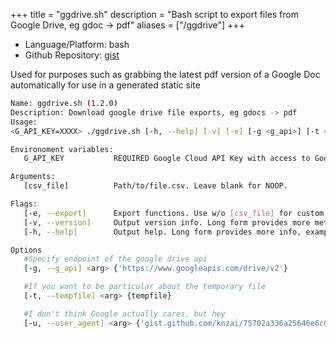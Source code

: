 +++
title = "ggdrive.sh"
description = "Bash script to export files from Google Drive, eg gdoc -> pdf"
aliases = ["/ggdrive"]
+++

- Language/Platform: bash
- Github Repository: [gist](https://gist.github.com/knzai/75702a336a25646e6c0039f96d5732b9)

Used for purposes such as grabbing the latest pdf version of a Google Doc automatically for use in a generated static site

```bash
Name: ggdrive.sh (1.2.0)
Description: Download google drive file exports, eg gdocs -> pdf
Usage: 
<G_API_KEY=XXXX> ./ggdrive.sh [-h, --help] [-v] [-e] [-g <g_api>] [-t <tempfile>] [-u <user_agent>] [csv_file]

Environoment variables:
   G_API_KEY           REQUIRED Google Cloud API Key with access to Google Drive API

Arguments:
   [csv_file]          Path/to/file.csv. Leave blank for NOOP.

Flags:
   [-e, --export]      Export functions. Use w/o [csv_file] for custom handling
   [-v, --version]     Output version info. Long form provides more metadata
   [-h, --help]        Output help. Long form provides more info, examples

Options
   #Specify endpoint of the google drive api
   [-g, --g_api] <arg> {'https://www.googleapis.com/drive/v2'}

   #If you want to be particular about the temporary file              
   [-t, --tempfile] <arg> {tempfile}

   #I don't think Google actually cares, but hey
   [-u, --user_agent] <arg> {'gist.github.com/knzai/75702a336a25646e6c0039f96d5732b9'}
```